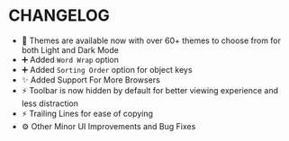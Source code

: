 # CHANGELOG
* 🎨 Themes are available now with over 60+ themes to choose from for both Light and Dark Mode
* ➕ Added `Word Wrap` option
* ➕ Added `Sorting Order` option for object keys
* ✨ Added Support For More Browsers
* ⚡ Toolbar is now hidden by default for better viewing experience and less distraction
* ⚡ Trailing Lines for ease of copying
* ⚙️ Other Minor UI Improvements and Bug Fixes